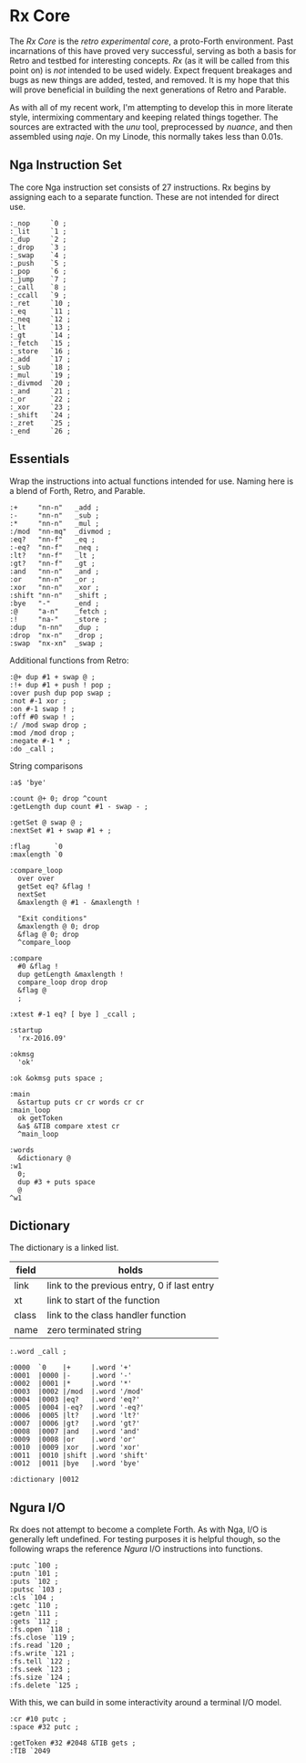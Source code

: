 # Rx Core

The *Rx Core* is the *retro experimental core*, a proto-Forth environment. Past incarnations of this have proved very successful, serving as both a basis for Retro and testbed for interesting concepts. *Rx* (as it will be called from this point on) is *not* intended to be used widely. Expect frequent breakages and bugs as new things are added, tested, and removed. It is my hope that this will prove beneficial in building the next generations of Retro and Parable.

As with all of my recent work, I'm attempting to develop this in  more literate style, intermixing commentary and keeping related things together. The sources are extracted with the *unu* tool, preprocessed by *nuance*, and then assembled using *naje*. On my Linode, this normally takes less than 0.01s.

## Nga Instruction Set

The core Nga instruction set consists of 27 instructions. Rx begins by assigning each to a separate function. These are not intended for direct use.

````
:_nop     `0 ;
:_lit     `1 ;
:_dup     `2 ;
:_drop    `3 ;
:_swap    `4 ;
:_push    `5 ;
:_pop     `6 ;
:_jump    `7 ;
:_call    `8 ;
:_ccall   `9 ;
:_ret     `10 ;
:_eq      `11 ;
:_neq     `12 ;
:_lt      `13 ;
:_gt      `14 ;
:_fetch   `15 ;
:_store   `16 ;
:_add     `17 ;
:_sub     `18 ;
:_mul     `19 ;
:_divmod  `20 ;
:_and     `21 ;
:_or      `22 ;
:_xor     `23 ;
:_shift   `24 ;
:_zret    `25 ;
:_end     `26 ;
````

## Essentials

Wrap the instructions into actual functions intended for use. Naming here is a blend of Forth, Retro, and Parable.

````
:+     "nn-n"   _add ;
:-     "nn-n"   _sub ;
:*     "nn-n"   _mul ;
:/mod  "nn-mq"  _divmod ;
:eq?   "nn-f"   _eq ;
:-eq?  "nn-f"   _neq ;
:lt?   "nn-f"   _lt ;
:gt?   "nn-f"   _gt ;
:and   "nn-n"   _and ;
:or    "nn-n"   _or ;
:xor   "nn-n"   _xor ;
:shift "nn-n"   _shift ;
:bye   "-"      _end ;
:@     "a-n"    _fetch ;
:!     "na-"    _store ;
:dup   "n-nn"   _dup ;
:drop  "nx-n"   _drop ;
:swap  "nx-xn"  _swap ;
````

Additional functions from Retro:

````
:@+ dup #1 + swap @ ;
:!+ dup #1 + push ! pop ;
:over push dup pop swap ;
:not #-1 xor ;
:on #-1 swap ! ;
:off #0 swap ! ;
:/ /mod swap drop ;
:mod /mod drop ;
:negate #-1 * ;
:do _call ;
````

String comparisons

````
:a$ 'bye'

:count @+ 0; drop ^count
:getLength dup count #1 - swap - ;

:getSet @ swap @ ;
:nextSet #1 + swap #1 + ;

:flag      `0
:maxlength `0

:compare_loop
  over over
  getSet eq? &flag !
  nextSet
  &maxlength @ #1 - &maxlength !

  "Exit conditions"
  &maxlength @ 0; drop
  &flag @ 0; drop
  ^compare_loop

:compare
  #0 &flag !
  dup getLength &maxlength !
  compare_loop drop drop
  &flag @
  ;

:xtest #-1 eq? [ bye ] _ccall ;

:startup
  'rx-2016.09'

:okmsg
  'ok'

:ok &okmsg puts space ;

:main
  &startup puts cr cr words cr cr
:main_loop
  ok getToken
  &a$ &TIB compare xtest cr
  ^main_loop

:words
  &dictionary @
:w1
  0;
  dup #3 + puts space
  @
^w1

````

## Dictionary

The dictionary is a linked list.

| field | holds                                       |
| ----- | ------------------------------------------- |
| link  | link to the previous entry, 0 if last entry |
| xt    | link to start of the function               |
| class | link to the class handler function          |
| name  | zero terminated string                      |

````
:.word _call ;

:0000  `0    |+     |.word '+'
:0001  |0000 |-     |.word '-'
:0002  |0001 |*     |.word '*'
:0003  |0002 |/mod  |.word '/mod'
:0004  |0003 |eq?   |.word 'eq?'
:0005  |0004 |-eq?  |.word '-eq?'
:0006  |0005 |lt?   |.word 'lt?'
:0007  |0006 |gt?   |.word 'gt?'
:0008  |0007 |and   |.word 'and'
:0009  |0008 |or    |.word 'or'
:0010  |0009 |xor   |.word 'xor'
:0011  |0010 |shift |.word 'shift'
:0012  |0011 |bye   |.word 'bye'

:dictionary |0012
````

## Ngura I/O

Rx does not attempt to become a complete Forth. As with Nga, I/O is generally left undefined. For testing purposes it is helpful though, so the following wraps the reference *Ngura* I/O instructions into functions.

````
:putc `100 ;
:putn `101 ;
:puts `102 ;
:putsc `103 ;
:cls `104 ;
:getc `110 ;
:getn `111 ;
:gets `112 ;
:fs.open `118 ;
:fs.close `119 ;
:fs.read `120 ;
:fs.write `121 ;
:fs.tell `122 ;
:fs.seek `123 ;
:fs.size `124 ;
:fs.delete `125 ;
````

With this, we can build in some interactivity around a terminal I/O model.

````
:cr #10 putc ;
:space #32 putc ;

:getToken #32 #2048 &TIB gets ;
:TIB `2049
````
